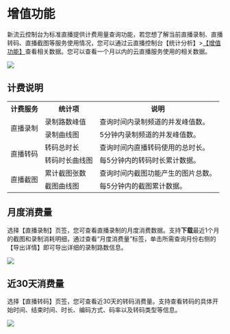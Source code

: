 # 增值功能

新流云控制台为标准直播提供计费用量查询功能，若您想了解当前直播录制、直播转码、直播截图等服务使用情况，您可以通过云直播控制台【统计分析】>[【增值功能】]()查看相关数据。您可以查看一个月以内的云直播服务使用的相关数据。

![](https://docs.zhoudsh.com:9443/images/cloudlive/cloudlive_53.png)

## 计费说明


<table>
<tr><th>计费服务</th><th>统计项</th><th>说明</th></tr>
<tr>
<td  rowspan="3">直播录制</td>
</tr><tr>
<td>录制路数峰值</td>
<td>查询时间内录制频道的并发峰值数。</td>
</tr><tr>
<td>录制曲线图</td>
<td>5分钟内录制频道的并发峰值数。</td>
</tr><tr>
<td  rowspan="3">直播转码</td>
</tr><tr>
<td>转码总时长</td>
<td>查询时间内直播转码使用的总时长。</td>
</tr><tr>
<td>转码时长曲线图</td>
<td>每5分钟内的转码时长累计数据。</td>
</tr><tr>
<td  rowspan="3">直播截图</td>
</tr><tr>
<td>累计截图张数</td>
<td>查询时间内截图功能产生的图片总数。</td>
</tr><tr>
<td>截图曲线图</td>
<td>每5分钟内的截图累计数据。</td>
</tr></table>


## 月度消费量
选择【直播录制】页签，您可查看直播录制的月度消费数据。支持**下载**最近1个月的截图和录制消耗明细，通过查看“月度消费量”标签，单击所需查询月份右侧的【导出详情】即可导出详细的录制路数信息。

![](https://docs.zhoudsh.com:9443/images/cloudlive/cloudlive_54.png)

## 近30天消费量

选择【直播转码】页签，您可查看近30天的转码消费量。支持查看转码的具体开始时间、结束时间、时长、编码方式、码率以及转码类型等信息。

![](https://docs.zhoudsh.com:9443/images/cloudlive/cloudlive_55.png)
